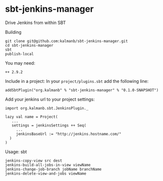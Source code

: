 # sbt-jenkins-manager

Drive Jenkins from within SBT

Building


    git clone git@github.com:kalmanb/sbt-jenkins-manager.git
    cd sbt-jenkins-manager
    sbt
    publish-local

You may need:

    ++ 2.9.2


Include in a project:
In your `project/plugins.sbt` add the following line:

    addSbtPlugin("org.kalmanb" % "sbt-jenkins-manager" % "0.1.0-SNAPSHOT")

Add your jenkins url to your project settings:

    import org.kalmanb.sbt.JenkinsPlugin._

    lazy val name = Project(
       ...
       settings = jenkinsSettings ++ Seq(
         ...
         jenkinsBaseUrl := "http://jenkins.hostname.com/"
      )
    )

Usage:
 sbt

    jenkins-copy-view src dest
    jenkins-build-all-jobs-in-view viewName
    jenkins-change-job-branch jobName branchName
    jenkins-delete-view-and-jobs viewName

